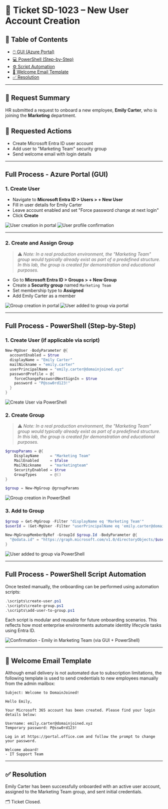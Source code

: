 # 🎫 Ticket SD-1023 – New User Account Creation

## 📘 Table of Contents

- [🖱️ GUI (Azure Portal)](#full-process---azure-portal-gui)
- [💻 PowerShell (Step-by-Step)](#full-process---powershell-step-by-step)
- [⚙️ Script Automation](#full-process---powershell-script-automation)
- [📨 Welcome Email Template](#welcome-email-template)
- [✅ Resolution](#resolution)

---

## 📄 Request Summary
HR submitted a request to onboard a new employee, **Emily Carter**, who is joining the **Marketing** department.

## 📝 Requested Actions
- Create Microsoft Entra ID user account
- Add user to "Marketing Team" security group
- Send welcome email with login details

---

## Full Process - Azure Portal (GUI)

### 1. Create User
- Navigate to **Microsoft Entra ID > Users > + New User**
- Fill in user details for Emily Carter
- Leave account enabled and set "Force password change at next login"
- Click **Create**

![User creation in portal](./gui/create-user-portal.png)
![User profile confirmation](./gui/emily-carter-created.png)

---

### 2. Create and Assign Group

> ⚠️ _Note: In a real production environment, the "Marketing Team" group would typically already exist as part of a predefined structure. In this lab, the group is created for demonstration and educational purposes._


- Go to **Microsoft Entra ID > Groups > + New Group**
- Create a **Security group** named `Marketing Team`
- Set membership type to **Assigned**
- Add Emily Carter as a member

![Group creation in portal](./gui/create-group-portal.png)
![User added to group via portal](./gui/add-user-to-group-portal.png)

---

## Full Process - PowerShell (Step-by-Step)

### 1. Create User (if applicable via script)
```powershell
New-MgUser -BodyParameter @{
  accountEnabled = $true
  displayName = "Emily Carter"
  mailNickname = "emily.carter"
  userPrincipalName = "emily.carter@domainjoined.xyz"
  passwordProfile = @{
    forceChangePasswordNextSignIn = $true
    password = "P@ssw0rd123!"
  }
}
```
![Create User via PowerShell](./powershell/create-user-via-ps.png)

### 2. Create Group

> ⚠️ _Note: In a real production environment, the "Marketing Team" group would typically already exist as part of a predefined structure. In this lab, the group is created for demonstration and educational purposes._

```powershell
$groupParams = @{
    DisplayName     = "Marketing Team"
    MailEnabled     = $false
    MailNickname    = "marketingteam"
    SecurityEnabled = $true
    GroupTypes      = @()
}

$group = New-MgGroup @groupParams
```

![Group creation in PowerShell](./powershell/create-security-group-ps.png)

### 3. Add to Group
```powershell
$group = Get-MgGroup -Filter "displayName eq 'Marketing Team'"
$userId = (Get-MgUser -Filter "userPrincipalName eq 'emily.carter@domainjoined.xyz'").Id

New-MgGroupMemberByRef -GroupId $group.Id -BodyParameter @{
  "@odata.id" = "https://graph.microsoft.com/v1.0/directoryObjects/$userId"
}
```

![User added to group via PowerShell](./powershell/add-user-to-group-ps.png)

---

## Full Process - PowerShell Script Automation

Once tested manually, the onboarding can be performed using automation scripts:

```powershell
.\scripts\create-user.ps1
.\scripts\create-group.ps1
.\scripts\add-user-to-group.ps1
```

Each script is modular and reusable for future onboarding scenarios. This reflects how most enterprise environments automate identity lifecycle tasks using Entra ID.

![Confirmation - Emily in Marketing Team (via GUI + PowerShell)](./powershell/user-in-group-confirmed.png)

---

## 📨 Welcome Email Template

Although email delivery is not automated due to subscription limitations, the following template is used to send credentials to new employees manually from the admin mailbox:

```
Subject: Welcome to DomainJoined!

Hello Emily,

Your Microsoft 365 account has been created. Please find your login details below:

Username: emily.carter@domainjoined.xyz
Temporary password: P@ssw0rd123!

Log in at https://portal.office.com and follow the prompt to change your password.

Welcome aboard!
- IT Support Team
```

---

## ✅ Resolution
Emily Carter has been successfully onboarded with an active user account, assigned to the Marketing Team group, and sent initial credentials.

🗂️ Ticket Closed.

